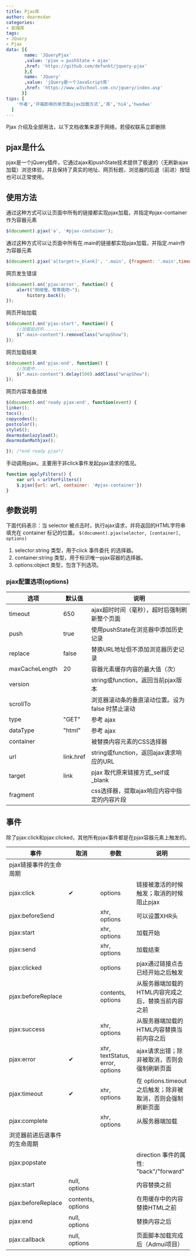 ```yaml
---
title: Pjax库
author: dearmsdan
categories:
- 前端库
tags:
- JQuery
- Pjax
data: [{
       name: 'JQueryPjax'
       ,value: 'pjax = pushState + ajax'
       ,href: 'https://github.com/defunkt/jquery-pjax'
       },{
       name: 'JQuery'
       ,value: 'jQuery是一个JavaScript库'
       ,href: 'https://www.w3school.com.cn/jquery/index.asp'
      }]
tips: [  
    '作者','开箱即用的单页面ajax加载方式','库','hi4','hwadwa'
  ]
---
```

Pjax 介绍及全部用法，以下文档收集来源于网络，若侵权联系立即删除

<!--more-->

## pjax是什么
<span class="article-flag-sup">pjax</span>是一个<span class="article-flag-sup">jQuery</span>插件，它通过ajax和pushState技术提供了极速的（无刷新ajax加载）浏览体验，并且保持了真实的地址、网页标题，浏览器的后退（前进）按钮也可以正常使用。
## 使用方法

通过这种方式可以让页面中所有的链接都实现pjax加载，并指定#pjax-container作为容器元素  
```Javascript
$(document).pjax('a', '#pjax-container');
```
通过这种方式可以让页面中所有在.main的链接都实现pjax加载，并指定.main作为容器元素  
```Javascript
$(document).pjax('a[target!=_blank]', '.main', {fragment: '.main',timeout: 8000});
```
网页发生错误
```Javascript
$(document).on('pjax:error', function() {
    alert("网络慢，等等我吧~");
        history.back();
});
```
网页开始加载
```Javascript
$(document).on('pjax:start', function() {
    //加载延迟中...................
    $(".main-content").removeClass("wrapShow");
});
```
网页加载结束
```Javascript
$(document).on('pjax:end', function() {
    //加载中...................
    $(".main-content").delay(500).addClass("wrapShow");
});
```
网页内容准备就绪
```Javascript
$(document).on('ready pjax:end', function(event) {
linker();
tocs();
copycodes();
postcolor();								 
styleS();
dearmsdanlazyload();
dearmsdanMathjax();

}); /*end ready pjax*/
```



手动调用pjax。主要用于非click事件发起pjax请求的情况。
```Javascript
function applyFilters() {
    var url = urlForFilters()
    $.pjax({url: url, container: '#pjax-container'})
}
```






## 参数说明

下面代码表示：当 selector 被点击时，执行ajax请求，并将返回的HTML字符串填充在 container 标记的位置。 
`$(document).pjax(selector, [container], options)`  
1. selector:string 类型，用于click 事件委托 的选择器。
2. container:string 类型，用于标识唯一pjax容器的选择器。
3. options:object 类型，包含下列选项。

### pjax配置选项(options)



| 选项           | 默认值    | 说明                                              |
| -------------- | --------- | ------------------------------------------------- |
| timeout        | 650       | ajax超时时间（毫秒），超时后强制刷新整个页面      |
| push           | true      | 使用pushState在浏览器中添加历史记录               |
| replace        | false     | 替换URL地址但不添加浏览器历史记录                 |
| maxCacheLength | 20        | 容器元素缓存内容的最大值（次）                    |
| version        |           | string或function，返回当前pjax版本                |
| scrollTo       |           | 浏览器滚动条的垂直滚动位置。设为 false 时禁止滚动 |
| type           | "GET"     | 参考 ajax                                         |
| dataType       | "html"    | 参考 ajax                                         |
| container      |           | 被替换内容元素的CSS选择器                         |
| url            | link.href | string或function，返回ajax请求响应的URL           |
| target         | link      | pjax 取代原来链接方式\_self或\_blank              |
| fragment       |           | css选择器，提取ajax响应内容中指定的内容片段       |

## 事件

除了pjax:click和pjax:clicked，其他所有pjax事件都是在pjax容器元素上触发的。

| 事件                   | 取消 | 参数    | 说明                                     |
| ---------------------- | ---- | ------- | ---------------------------------------- |
| pjax链接事件的生命周期 |      |         |                                          |
| pjax:click             | ✔︎    | options | 链接被激活的时候触发；取消的时候阻止pjax |
| pjax:beforeSend        |      | xhr, options | 可以设置XHR头 |
| pjax:start |      | xhr, options | 加载开始                                      |
| pjax:send |      | xhr, options | 加载结束                                      |
| pjax:clicked |      | options | pjax通过链接点击已经开始之后触发 |
| pjax:beforeReplace |      | contents, options | 从服务器端加载的HTML内容完成之后，替换当前内容之前 |
| pjax:success |  | xhr, options | 从服务器端加载的HTML内容替换当前内容之后 |
| pjax:error | ✔︎ | xhr, textStatus, error, options | ajax请求出错；除非被取消，否则会强制刷新页面 |
| pjax:timeout | ✔︎ | xhr, options | 在 options.timeout 之后触发；除非被取消，否则会强制刷新页面 |
| pjax:complete |      | xhr, options | 从服务器端加载                                       |
| 浏览器前进后退事件的生命周期 |      |         |                                          |
| pjax:popstate |      |         | direction 事件的属性: "back"/"forward" |
| pjax:start | null, options |                                 | 内容替换之前 |
| pjax:beforeReplace | contents, options |  | 在用缓存中的内容替换HTML之前 |
| pjax:end | null, options |  | 替换内容之后 |
| pjax:callback | null, options |  | 页面脚本加载完成后（Admui项目） |

